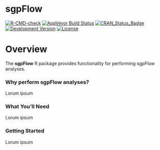 sgpFlow
===========

[![R-CMD-check](https://github.com/CenterForAssessment/sgpFlow/workflows/R-CMD-check/badge.svg)](https://github.com/CenterForAssessment/sgpFlow/actions)
[![AppVeyor Build Status](https://ci.appveyor.com/api/projects/status/github/centerforassessment/sgpFlow?branch=master&svg=true)](https://ci.appveyor.com/project/centerforassessment/sgpFlow)
[![CRAN_Status_Badge](http://www.r-pkg.org/badges/version/sgpFlow)](http://cran.r-project.org/package=sgpFlow)
[![Development Version](https://img.shields.io/badge/devel-0.0--0.985-brightgreen.svg)](https://github.com/CenterForAssessment/sgpFlow)
[![License](http://img.shields.io/badge/license-GPL%203-brightgreen.svg?style=flat)](https://github.com/CenterForAssessment/sgpFlow/blob/master/LICENSE.md)


# Overview

The **sgpFlow** R package provides functionality for performing sgpFlow analyses.

### Why perform sgpFlow analyses?

Lorum ipsum

### What You’ll Need

Lorum ipsum

### Getting Started

Lorum ipsum
